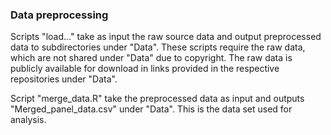 ### Data preprocessing

Scripts "load..." take as input the raw source data and output preprocessed data to subdirectories under "Data".
These scripts require the raw data, which are not shared under "Data" due to copyright. The raw data is publicly available for download in links provided in the respective repositories under "Data".

Script "merge_data.R" take the preprocessed data as input and outputs "Merged_panel_data.csv" under "Data". This is the data set used for analysis.

